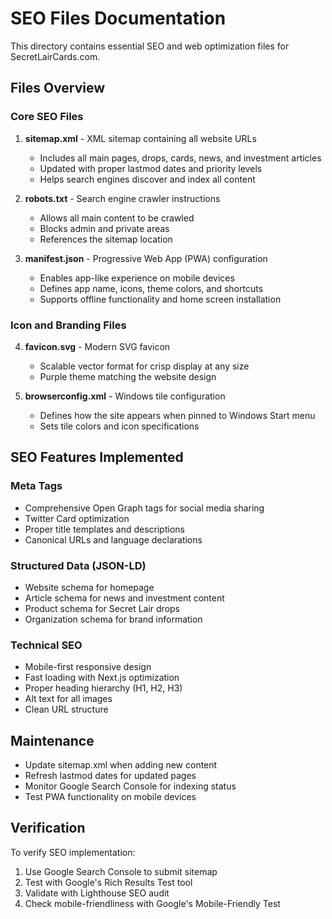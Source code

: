 # SEO Files Documentation

This directory contains essential SEO and web optimization files for SecretLairCards.com.

## Files Overview

### Core SEO Files

1. **sitemap.xml** - XML sitemap containing all website URLs
   - Includes all main pages, drops, cards, news, and investment articles
   - Updated with proper lastmod dates and priority levels
   - Helps search engines discover and index all content

2. **robots.txt** - Search engine crawler instructions
   - Allows all main content to be crawled
   - Blocks admin and private areas
   - References the sitemap location

3. **manifest.json** - Progressive Web App (PWA) configuration
   - Enables app-like experience on mobile devices
   - Defines app name, icons, theme colors, and shortcuts
   - Supports offline functionality and home screen installation

### Icon and Branding Files

4. **favicon.svg** - Modern SVG favicon
   - Scalable vector format for crisp display at any size
   - Purple theme matching the website design

5. **browserconfig.xml** - Windows tile configuration
   - Defines how the site appears when pinned to Windows Start menu
   - Sets tile colors and icon specifications

## SEO Features Implemented

### Meta Tags
- Comprehensive Open Graph tags for social media sharing
- Twitter Card optimization
- Proper title templates and descriptions
- Canonical URLs and language declarations

### Structured Data (JSON-LD)
- Website schema for homepage
- Article schema for news and investment content
- Product schema for Secret Lair drops
- Organization schema for brand information

### Technical SEO
- Mobile-first responsive design
- Fast loading with Next.js optimization
- Proper heading hierarchy (H1, H2, H3)
- Alt text for all images
- Clean URL structure

## Maintenance

- Update sitemap.xml when adding new content
- Refresh lastmod dates for updated pages
- Monitor Google Search Console for indexing status
- Test PWA functionality on mobile devices

## Verification

To verify SEO implementation:
1. Use Google Search Console to submit sitemap
2. Test with Google's Rich Results Test tool
3. Validate with Lighthouse SEO audit
4. Check mobile-friendliness with Google's Mobile-Friendly Test











